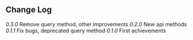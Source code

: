 ## Change Log

*0.3.0* Remove query method, other improvements
*0.2.0* New api methods
*0.1.1* Fix bugs, deprecated query method
*0.1.0* First achievements